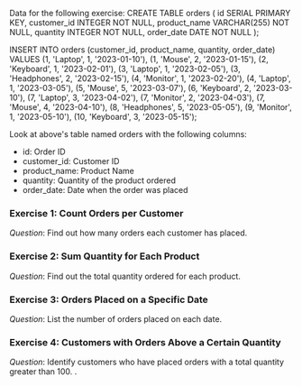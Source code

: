 Data for the following exercise:
CREATE TABLE orders (
    id SERIAL PRIMARY KEY,
    customer_id INTEGER NOT NULL,
    product_name VARCHAR(255) NOT NULL,
    quantity INTEGER NOT NULL,
    order_date DATE NOT NULL
);

INSERT INTO orders (customer_id, product_name, quantity, order_date) VALUES
(1, 'Laptop', 1, '2023-01-10'),
(1, 'Mouse', 2, '2023-01-15'),
(2, 'Keyboard', 1, '2023-02-01'),
(3, 'Laptop', 1, '2023-02-05'),
(3, 'Headphones', 2, '2023-02-15'),
(4, 'Monitor', 1, '2023-02-20'),
(4, 'Laptop', 1, '2023-03-05'),
(5, 'Mouse', 5, '2023-03-07'),
(6, 'Keyboard', 2, '2023-03-10'),
(7, 'Laptop', 3, '2023-04-02'),
(7, 'Monitor', 2, '2023-04-03'),
(7, 'Mouse', 4, '2023-04-10'),
(8, 'Headphones', 5, '2023-05-05'),
(9, 'Monitor', 1, '2023-05-10'),
(10, 'Keyboard', 3, '2023-05-15');

Look at above's table named orders with the following columns:
- id: Order ID
- customer_id: Customer ID
- product_name: Product Name
- quantity: Quantity of the product ordered
- order_date: Date when the order was placed

### Exercise 1: Count Orders per Customer
*Question*: Find out how many orders each customer has placed.

### Exercise 2: Sum Quantity for Each Product
*Question*: Find out the total quantity ordered for each product.

### Exercise 3: Orders Placed on a Specific Date
*Question*: List the number of orders placed on each date.

### Exercise 4: Customers with Orders Above a Certain Quantity
*Question*: Identify customers who have placed orders with a total quantity greater than 100.
.